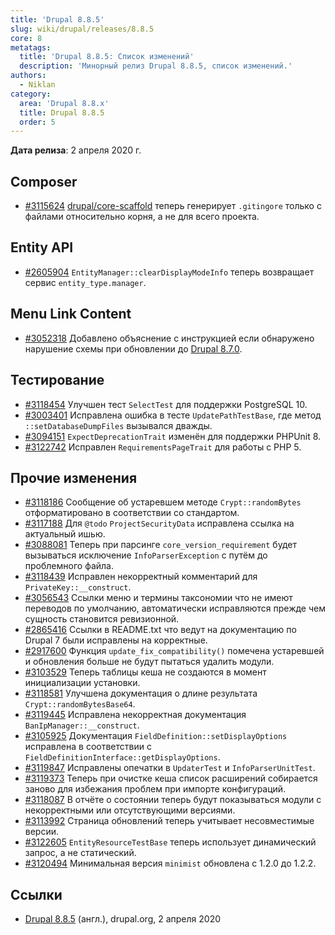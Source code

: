 ```yaml
---
title: 'Drupal 8.8.5'
slug: wiki/drupal/releases/8.8.5
core: 8
metatags:
  title: 'Drupal 8.8.5: Список изменений'
  description: 'Минорный релиз Drupal 8.8.5, список изменений.'
authors:
  - Niklan
category:
  area: 'Drupal 8.8.x'
  title: Drupal 8.8.5
  order: 5
---
```


**Дата релиза**: 2 апреля 2020 г.

## Composer

- [#3115624](https://www.drupal.org/node/3115624) [drupal/core-scaffold](../../../../../composer/drupal/core-composer-scaffold/index.md) теперь генерирует `.gitingore` только с файлами относительно корня, а не для всего проекта.

## Entity API

- [#2605904](https://www.drupal.org/node/2605904) `EntityManager::clearDisplayModeInfo` теперь возвращает сервис `entity_type.manager`.

## Menu Link Content

- [#3052318](https://www.drupal.org/node/3052318) Добавлено объяснение с инструкцией если обнаружено нарушение схемы при обновлении до [Drupal 8.7.0](../../8.7.x/8.7.0/index.md).

## Тестирование

- [#3118454](https://www.drupal.org/node/3118454) Улучшен тест `SelectTest` для поддержки PostgreSQL 10.
- [#3003401](https://www.drupal.org/node/3003401) Исправлена ошибка в тесте `UpdatePathTestBase`, где метод `::setDatabaseDumpFiles` вызывался дважды.
- [#3094151](https://www.drupal.org/node/3094151) `ExpectDeprecationTrait` изменён для поддержки PHPUnit 8.
- [#3122742](https://www.drupal.org/node/3122742) Исправлен `RequirementsPageTrait` для работы с PHP 5.

## Прочие изменения

- [#3118186](https://www.drupal.org/node/3118186) Сообщение об устаревшем методе `Crypt::randomBytes` отформатировано в соответствии со стандартом.
- [#3117188](https://www.drupal.org/node/3117188) Для `@todo` `ProjectSecurityData` исправлена ссылка на актуальный ишью.
- [#3088081](https://www.drupal.org/node/3088081) Теперь при парсинге `core_version_requirement` будет вызываться исключение `InfoParserException` с путём до проблемного файла.
- [#3118439](https://www.drupal.org/node/3118439) Исправлен некорректный комментарий для `PrivateKey::__construct`.
- [#3056543](https://www.drupal.org/node/3056543) Ссылки меню и термины таксономии что не имеют переводов по умолчанию, автоматически исправляются прежде чем сущность становится ревизионной.
- [#2865416](https://www.drupal.org/node/2865416) Ссылки в README.txt что ведут на документацию по Drupal 7 были исправлены на корректные.
- [#2917600](https://www.drupal.org/node/2917600) Функция `update_fix_compatibility()` помечена устаревшей и обновления больше не будут пытаться удалить модули.
- [#3103529](https://www.drupal.org/node/3103529) Теперь таблицы кеша не создаются в момент инициализации установки.
- [#3118581](https://www.drupal.org/node/3118581) Улучшена документация о длине результата `Crypt::randomBytesBase64`.
- [#3119445](https://www.drupal.org/node/3119445) Исправлена некорректная документация `BanIpManager::__construct`.
- [#3105925](https://www.drupal.org/node/3105925) Документация `FieldDefinition::setDisplayOptions` исправлена в соответствии с `FieldDefinitionInterface::getDisplayOptions`.
- [#3119847](https://www.drupal.org/node/3119847) Исправлены опечатки в `UpdaterTest` и `InfoParserUnitTest`.
- [#3119373](https://www.drupal.org/node/3119373) Теперь при очистке кеша список расширений собирается заново для избежания проблем при импорте конфигураций.
- [#3118087](https://www.drupal.org/node/3118087) В отчёте о состоянии теперь будут показываться модули с некорректными или отсутствующими версиями.
- [#3113992](https://www.drupal.org/node/3113992) Страница обновлений теперь учитывает несовместимые версии.
- [#3122605](https://www.drupal.org/node/3122605) `EntityResourceTestBase` теперь использует динамический запрос, а не статический.
- [#3120494](https://www.drupal.org/node/3120494) Минимальная версия `minimist` обновлена с 1.2.0 до 1.2.2.

## Ссылки

- [Drupal 8.8.5](https://www.drupal.org/project/drupal/releases/8.8.5) (англ.), drupal.org, 2 апреля 2020